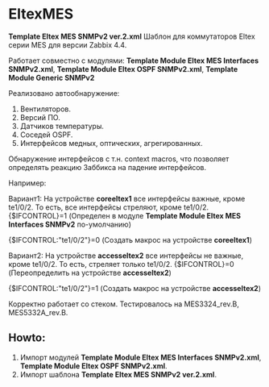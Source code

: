 # EltexMES

**Template Eltex MES SNMPv2 ver.2.xml** Шаблон для коммутаторов Eltex серии MES для версии Zabbix 4.4.


Работает совместно с модулями:
**Template Module Eltex MES Interfaces SNMPv2.xml**,
**Template Module Eltex OSPF SNMPv2.xml**,
**Template Module Generic SNMPv2**


Реализовано автообнаружение:
1. Вентиляторов.
2. Версий ПО.
3. Датчиков температуры.
4. Соседей OSPF.
5. Интерфейсов медных, оптических, агрегированных.

Обнаружение интерфейсов с т.н. context macros, что позволяет определять реакцию Заббикса на падение интерфейсов.

Например:

Вариант1: На устройстве **coreeltex1** все интерфейсы важные, кроме te1/0/2. То есть, все интерфейсы стреляют, кроме te1/0/2.
{$IFCONTROL}=1 (Определен в модуле **Template Module Eltex MES Interfaces SNMPv2** по-умолчанию)

{$IFCONTROL:"te1/0/2"}=0 (Создать макроc на устройстве **coreeltex1**)

Вариант2: На устройстве **accesseltex2** все интерфейсы не важные, кроме te1/0/2. То есть, стреляет только te1/0/2.
{$IFCONTROL}=0 (Переопределить на устройстве **accesseltex2**)

{$IFCONTROL:"te1/0/2"}=1 (Создать макроc на устройстве **accesseltex2**)




Корректно работает со стеком. Тестировалось на MES3324_rev.B, MES5332A_rev.B.


## Howto:
1. Импорт модулей **Template Module Eltex MES Interfaces SNMPv2.xml**, **Template Module Eltex OSPF SNMPv2.xml**.
2. Импорт шаблона **Template Eltex MES SNMPv2 ver.2.xml**.
